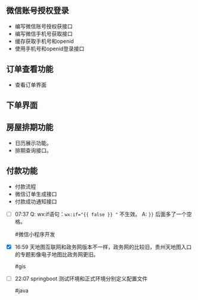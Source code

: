 ## 微信账号授权登录
- 编写微信账号授权获接口
- 编写微信手机号获取接口
- 缓存获取手机号和openid
- 使用手机号和openid登录接口

## 订单查看功能

- 查看订单界面

## 下单界面

## 房屋排期功能
- 日历展示功能。
- 排期查询接口。

## 付款功能

- 付款流程
- 微信订单生成接口
- 付款成功通知接口



- [ ] 07:37 
	Q: wx:if语句：`wx:if="{{ false }} "` 不生效。
	A: `}}` 后面多了一个空格。
	
	#微信小程序开发  
- [x] 16:59 
	天地图互联网和政务网版本不一样，政务网的比较旧，贵州天地图入口的专题影像电子地图比政务网更旧。
	
	#gis
- [ ] 22:07 
	springboot 测试环境和正式环境分别定义配置文件
	
	#java  